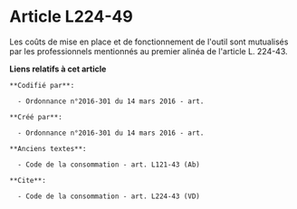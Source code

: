 # Article L224-49

Les coûts de mise en place et de fonctionnement de l'outil sont mutualisés par les professionnels mentionnés au premier
alinéa de l'article L. 224-43.

**Liens relatifs à cet article**

	**Codifié par**:

	  - Ordonnance n°2016-301 du 14 mars 2016 - art.

	**Créé par**:

	  - Ordonnance n°2016-301 du 14 mars 2016 - art.

	**Anciens textes**:

	  - Code de la consommation - art. L121-43 (Ab)

	**Cite**:

	  - Code de la consommation - art. L224-43 (VD)
